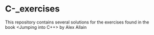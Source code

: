 # C-_exercises
This repository contains several solutions for the exercises found in the book <Jumping into C++> by Alex Allain

